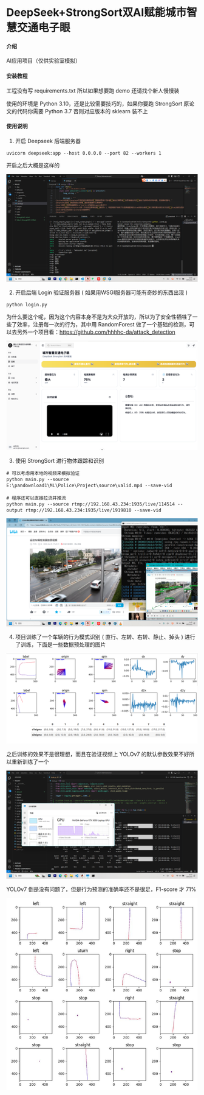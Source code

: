 # DeepSeek+StrongSort双AI赋能城市智慧交通电子眼

#### 介绍
AI应用项目（仅供实验室模拟）

#### 安装教程
工程没有写 requirements.txt 所以如果想要跑 demo 还请找个新人慢慢装

使用的环境是 Python 3.10，还是比较需要技巧的，如果你要跑 StrongSort 原论文的代码你需要 Python 3.7 否则对应版本的 sklearn 装不上

#### 使用说明

1.  开启 Deepseek 后端服务器

```
uvicorn deepseek:app --host 0.0.0.0 --port 82 --workers 1
```

开启之后大概是这样的

![image](./images/deepseek.png)


2.  开启后端 Login 验证服务器 ( 如果用WSGI服务器可能有奇妙的东西出现 )

```
python login.py
```

为什么要这个呢，因为这个内容本身不是为大众开放的，所以为了安全性牺牲了一些了效率，注册每一次的行为，其中用 RandomForest 做了一个基础的检测，可以去另外一个项目看：https://github.com/hhhhc-da/attack_detection

![image](./images/Vue3.png)

3.  使用 StrongSort 进行物体跟踪和识别

```
# 可以考虑用本地的视频来模拟验证
python main.py --source E:\pandownload1\ML\Police\Project\source\valid.mp4 --save-vid

# 程序还可以直接拉流并推流
python main.py --source rtmp://192.168.43.234:1935/live/114514 --output rtmp://192.168.43.234:1935/live/1919810 --save-vid
```

![image](./images/http-flv.png)

4.  项目训练了一个车辆的行为模式识别 ( 直行、左转、右转、静止、掉头 ) 进行了训练，下面是一些数据预处理的图片

![image](./images/data.png)

之后训练的效果不是很理想，而且在验证视频上 YOLOv7 的默认参数效果不好所以重新训练了一个

![image](./images/lstm-yolov7-train.png)

YOLOv7 倒是没有问题了，但是行为预测的准确率还不是很足，F1-score 才 71%

![image](./images/perfect-samples.jpg)
